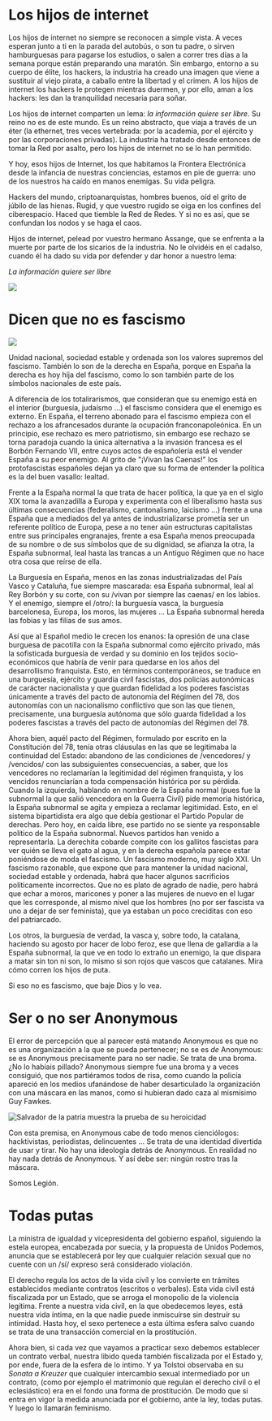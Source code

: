 # Los hijos de internet

Los hijos de internet no siempre se reconocen a simple vista. A veces
esperan junto a ti en la parada del autobús, o son tu padre, o sirven
hamburguesas para pagarse los estudios, o salen a correr tres días a
la semana porque están preparando una maratón. Sin embargo, entorno a
su cuerpo de élite, los hackers, la industria ha creado una imagen que
viene a sustituir al viejo pirata, a caballo entre la libertad y el
crimen. A los hijos de internet los hackers le protegen mientras
duermen, y por ello, aman a los hackers: les dan la tranquilidad
necesaria para soñar.

Los hijos de internet comparten un lema: *la información quiere
ser libre*. Su reino no es de este mundo. Es un reino abstracto, que
viaja a través de un éter (la ethernet, tres veces vertebrada: por la
academia, por el ejército y por las corporaciones privadas). La
industria ha tratado desde entonces de tomar la Red por asalto, pero
los hijos de internet no se lo han permitido.

Y hoy, esos hijos de Internet, los que habitamos la Frontera
Electrónica desde la infancia de nuestras conciencias, estamos en pie
de guerra: uno de los nuestros ha caído en manos enemigas. Su vida
peligra.

Hackers del mundo, criptoanarquistas, hombres buenos, oíd el grito de
júbilo de las hienas. Rugid, y que vuestro rugido se oiga en los
confines del ciberespacio. Haced que tiemble la Red de Redes. Y si no
es así, que se confundan los nodos y se haga el caos.

Hijos de internet, pelead por vuestro hermano Assange, que se enfrenta
a la muerte por parte de los sicarios de la industria. No le olvidéis
en el cadalso, cuando él ha dado su vida por defender y dar honor a
nuestro lema:

*La información quiere ser libre*

![](http://www.australianbusinesstimes.com/wp-content/uploads/2012/08/julian-assange-protests-arrests-london_thumb.jpg)


# Dicen que no es fascismo

![](https://1.bp.blogspot.com/_oWUa9-7OzZg/TUcn9fR3YpI/AAAAAAAAAA4/NAT-Y7-IEp0/s1600/u.jpg)

Unidad nacional, sociedad estable y ordenada son los valores supremos
del fascismo. También lo son de la derecha en España, porque en España
la derecha es hoy hija del fascismo, como lo son también parte de los
símbolos nacionales de este país.

A diferencia de los totalirarismos, que consideran que su enemigo está
en el interior (burguesía, judaísmo ...) el fascismo considera que el
enemigo es externo. En España, el terreno abonado para el fascismo
empieza con el rechazo a los afrancesados durante la ocupación
franconapoleónica. En un principio, ese rechazo es mero patriotismo,
sin embargo ese rechazo se torna paradoja cuando la única alternativa
a la invasión francesa es el Borbón Fernando VII, entre cuyos actos de
españolería está el vender España a su peor enemigo. Al grito de
"¡Vivan las Caenas!"  los protofascistas españoles dejan ya claro que
su forma de entender la política es la del buen vasallo: lealtad.

Frente a la España normal la que trata de hacer política, la que ya en
el siglo XIX toma la avanzadilla a Europa y experimenta con el
liberalismo hasta sus últimas consecuencias (federalismo,
cantonalismo, laicismo ...) frente a una España que a mediados del ya
antes de industrializarse prometía ser un referente político de
Europa, pese a no tener aún estructuras capitalistas entre sus
principales engranajes, frente a esa España menos preocupada de su
nombre o de sus símbolos que de su dignidad, se afianza la otra, la
España subnormal, leal hasta las trancas a un Antiguo Régimen que no
hace otra cosa que reírse de ella.

La Burguesía en España, menos en las zonas industrializadas del País
Vasco y Cataluña, fue siempre mascarada: esa España subnormal, leal al
Rey Borbón y su corte, con su /vivan por siempre las caenas/ en los
labios. Y el enemigo, siempre el /otro/: la burguesía vasca, la
burguesía barcelonesa, Europa, los moros, las mujeres ... La España
subnormal hereda las fobias y las filias de sus amos.

Así que al Español medio le crecen los enanos: la opresión de una
clase burguesa de pacotilla con la España subnormal como ejército
privado, más la sofisticada burguesía de verdad y su dominio en los
tejidos socio-económicos que habría de venir para quedarse en los años
del desarrollismo franquista. Esto, en términos contemporáneos, se
traduce en una burguesía, ejército y guardia civíl fascistas, dos
policías autonómicas de carácter nacionalista y que guardan fidelidad
a los poderes fascistas únicamente a través del pacto de autonomía del
Régimen del 78, dos autonomías con un nacionalismo conflictivo que son
las que tienen, precisamente, una burguesía autónoma que sólo guarda
fidelidad a los poderes fascistas a través del pacto de autonomías del
Régimen del 78.

Ahora bien, aquél pacto del Régimen, formulado por escrito en la
Constitución del 78, tenía otras cláusulas en las que se legitimaba la
continuidad del Estado: abandono de las condiciones de /vencedores/ y
/vencidos/ con las subsiguientes consecuencias, a saber, que los
vencedores no reclamarían la legitimidad del régimen franquista, y los
vencidos renunciarían a toda compensación histórica por su
pérdida. Cuando la izquierda, hablando en nombre de la España normal
(pues fue la subnormal la que salió vencedora en la Guerra Civíl) pide
memoria histórica, la España subnormal se agita y empieza a reclamar
legitimidad. Esto, en el sistema bipartidista era algo que debía
gestionar el Partido Popular de derechas. Pero hoy, en caída libre,
ese partido no se siente ya responsable político de la España
subnormal. Nuevos partidos han venido a representarla. La derechita
cobarde compite con los gallitos fascistas para ver quién se lleva el
gato al agua, y en la derecha española parece estar poniéndose de moda
el fascismo. Un fascismo moderno, muy siglo XXI. Un fascismo
razonable, que expone que para mantener la unidad nacional, sociedad
estable y ordenada, habrá que hacer algunos sacrificios políticamente
incorrectos. Que no es plato de agrado de nadie, pero habrá que echar
a moros, maricones y poner a las mujeres de nuevo en el lugar que les
corresponde, al mismo nivel que los hombres (no por ser fascista va
uno a dejar de ser feminista), que ya estaban un poco creciditas con
eso del patriarcado.

Los otros, la burguesía de verdad, la vasca y, sobre todo, la
catalana, haciendo su agosto por hacer de lobo feroz, ese que llena de
gallardía a la España subnormal, la que ve en todo lo extraño un
enemigo, la que dispara a matar sin ton ni son, lo mismo si son rojos
que vascos que catalanes. Mira cómo corren los hijos de puta.

Si eso no es fascismo, que baje Dios y lo vea.

# Ser o no ser Anonymous

El error de percepción que al parecer está matando Anonymous es que no es una
organización a la que se pueda pertenecer; no se es *de* Anonymous: se
es Anonymous precisamente para no ser nadie. Se trata de una broma. ¿No lo
habíais pillado? Anonymous siempre fue una broma y a veces consiguió,
que nos partiéramos todos de risa, como cuando la policía apareció en
los medios ufanándose de haber desarticulado la organización con una
máscara en las manos, como si hubieran dado caza al mismísimo Guy
Fawkes.

![Salvador de la patria muestra la prueba de su heroicidad](http://img.rtve.es/imagenes/policia-nacional-explica-detencion-cupula-anonymous-espana/1307708157748.jpg)


Con esta premisa, en Anonymous cabe de todo menos cienciólogos: hacktivistas,
periodistas, delincuentes ... Se trata de una identidad divertida de
usar y tirar. No hay una ideología detrás de Anonymous. En realidad no
hay nada detrás de Anonymous. Y así debe ser: ningún rostro tras la máscara.

Somos Legión.

# Todas putas

La ministra de igualdad y vicepresidenta del gobierno español, siguiendo la estela europea, encabezada por suecia, y la propuesta de Unidos Podemos, anuncia que se establecerá por ley que cualquier relación sexual que no cuente con un /sí/ expreso será considerado violación.

El derecho regula los actos de la vida civíl y los convierte en trámites establecidos mediante contratos (escritos o verbales). Esta vida civíl está fiscalizada por un Estado, que se arroga el monopolio de la violencia legítima. Frente a nuestra vida civíl, en la que obedecemos leyes, está nuestra vida íntima, en la que nadie puede inmiscuírse sin destruír su intimidad. Hasta hoy, el sexo pertenece a esta última esfera salvo cuando se trata de una transacción comercial en la prostitución.

Ahora bien, si cada vez que vayamos a practicar sexo debemos establecer un contrato verbal, nuestra libido queda también fiscalizada por el Estado y, por ende, fuera de la esfera de lo íntimo. Y ya Tolstoi observaba en su *Sonata a Kreuzer* que cualquier intercambio sexual intermediado por un contrato, (como por ejemplo el matrimonio que regulan el derecho civíl o el eclesiástico) era en el fondo una forma de prostitución. De modo que si entra en vigor la medida anunciada por el gobierno, ante la ley, todas putas. Y luego lo llamarán feminismo.
